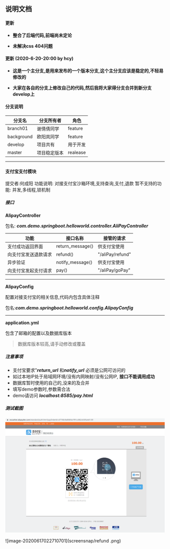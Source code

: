 ## 说明文档

#### 更新
- **整合了后端代码,前端尚未定论**

- **未解决css 404问题**

#### 更新  (2020-6-20-20:00 by hcy)

- **这是一个主分支,是用来发布的一个版本分支,这个主分支应该是稳定的,不轻易修改的**

- **大家在各自的分支上修改自己的代码,然后我将大家得分支合并到新分支develop上**



#### 分支说明

| 分支名     | 分支所有者   | 角色     |
| ---------- | ------------ | -------- |
| branch01   | 谢倩倩同学   | feature  |
| background | 欧阳岚同学   | feature  |
| develop    | 项目共有     | 用于开发 |
| master     | 项目稳定版本 | realease |





-----------------------------------------
#### 支付宝支付模块
提交者:何成阳
功能说明: 对接支付宝沙箱环境,支持查询,支付,退款
暂不支持的功能: 并发,多线程,锁机制

##### 接口

**AlipayController**

包名: ***com.demo.springboot.helloworld.controller.AliPayController***

| 功能                 | 接口名称         | 接管的请求       |
| -------------------- | ---------------- | ---------------- |
| 支付成功返回界面     | return_message() | 供支付宝使用     |
| 向支付宝发送退款请求 | refund()         | "/aliPay/refund" |
| 异步验证             | notify_message() | 供支付宝使用     |
| 向支付宝发起支付请求 | pay()            | "/aliPay/goPay"  |

------------------------

**AlipayConfig**

配置对接支付宝的相关信息,代码内包含具体注释

包名:***com.demo.springboot.helloworld.config.AlipayConfig***

---------------------

**application.yml**

包含了邮箱的配置以及数据库版本

> 数据库版本较高,请手动修改或覆盖



##### 注意事项

- 支付宝要求"***return_url***  和***notify_url*** 必须是公网可访问的
- 如过本地IP处于局域网环境/没有内网映射/没有公网IP, **接口不能调用成功**
- 数据库暂时使用的自己的,没来的及合并
- 填写demo参数时,参数需合法
- demo请访问 ***localhost:8585/pay.html***



##### 测试截图

![image-20200617022605591](screensnap/pay.png)

![image-20200617022710701](screensnap/refund .png)
